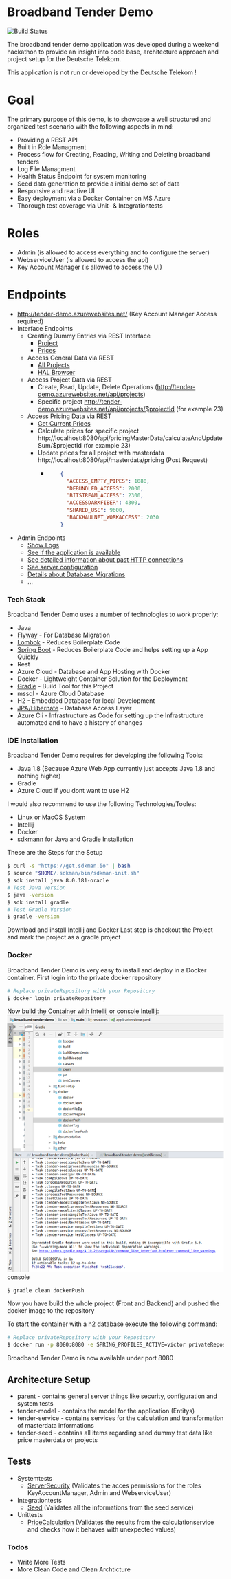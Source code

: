# Broadband Tender Demo

[![Build Status](https://travis-ci.org/joemccann/dillinger.svg?branch=master)](https://travis-ci.org/joemccann/dillinger)

The broadband tender demo application was developed during a weekend hackathon to provide an insight into code base, architecture approach and project setup for the Deutsche Telekom. 

This application is not run or developed by the Deutsche Telekom !

# Goal

The primary purpose of this demo, is to showcase a well structured and organized test scenario with the following aspects in mind:

- Providing a REST API
- Built in Role Managment
- Process flow for Creating, Reading, Writing and Deleting broadband tenders 
- Log File Managment
- Health Status Endpoint for system monitoring
- Seed data generation to provide a initial demo set of data
- Responsive and reactive UI 
- Easy deployment via a Docker Container on MS Azure 
- Thorough test coverage via Unit- & Integrationtests
# Roles
* Admin (is allowed to access everything and to configure the server)
* WebserviceUser (is allowed to access the api)
* Key Account Manager (is allowed to access the UI)
# Endpoints
* http://tender-demo.azurewebsites.net/ (Key Account Manager Access required)
* Interface Endpoints
    * Creating Dummy Entries via REST Interface
        * [Project](http://tender-demo.azurewebsites.net/api/seed/projects)
        * [Prices](http://tender-demo.azurewebsites.net/api/seed/prices)
    * Access General Data via REST
        * [All Projects](http://tender-demo.azurewebsites.net/api/projects)
        * [HAL Browser](http://tender-demo.azurewebsites.net/api/repositories/browser/index.html#/api/repositories)
    * Access Project Data via REST
        * Create, Read, Update, Delete Operations (http://tender-demo.azurewebsites.net/api/projects)
        * Specific project http://tender-demo.azurewebsites.net/api/projects/$projectId (for example 23)
    * Access Pricing Data via REST 
        * [Get Current Prices](http://localhost:8080/api/masterdata/pricing)
        * Calculate prices for specific project http://localhost:8080/api/pricingMasterData/calculateAndUpdateSum/$projectId (for example 23)
        * Update prices for all project with masterdata http://localhost:8080/api/masterdata/pricing (Post Request)
            *   ```json
                    {
                      "ACCESS_EMPTY_PIPES": 1080,
                      "DEBUNDLED_ACCESS": 2000,
                      "BITSTREAM_ACCESS": 2300,
                      "ACCESSDARKFIBER": 4300,
                      "SHARED_USE": 9600,
                      "BACKHAULNET_WORKACCESS": 2030
                    }
                ```
* Admin Endpoints
    * [Show Logs](http://tender-demo.azurewebsites.net/actuator/logfile)
    * [See if the application is available](https://tender-demo.azurewebsites.net/actuator/health)
    * [See detailed information about past HTTP connections](https://tender-demo.azurewebsites.net/actuator/httptrace)
    * [See server configuration](https://tender-demo.azurewebsites.net/actuator/configprops)
    * [Details about Database Migrations](https://tender-demo.azurewebsites.net/actuator/flyway)
    * ...
### Tech Stack

Broadband Tender Demo uses a number of technologies to work properly:

* Java
* [Flyway](https://flywaydb.org/) - For Database Migration
* [Lombok](https://projectlombok.org/) - Reduces Boilerplate Code 
* [Spring Boot](http://spring.io/projects/spring-boot) - Reduces Boilerplate Code and helps setting up a App Quickly
* Rest
* Azure Cloud - Database and App Hosting with Docker
* Docker - Lightweight Container Solution for the Deployment
* [Gradle](https://gradle.org/) - Build Tool for this Project
* mssql - Azure Cloud Database
* H2 - Embedded Database for local Development
* [JPA/Hibernate](http://spring.io/projects/spring-data-jpa) - Database Access Layer
* Azure Cli - Infrastructure as Code for setting up the Infrastructure automated and to have a history of changes

### IDE Installation

Broadband Tender Demo requires for developing the following Tools:
* Java 1.8 (Because Azure Web App currently just accepts Java 1.8 and nothing higher) 
* Gradle
* Azure Cloud if you dont want to use H2

I would also recommend to use the following Technologies/Tooles:
* Linux or MacOS System
* Intellij
* Docker
* [sdkmann](https://sdkman.io/) for Java and Gradle Installation 

These are the Steps for the Setup

```sh
$ curl -s "https://get.sdkman.io" | bash
$ source "$HOME/.sdkman/bin/sdkman-init.sh"
$ sdk install java 8.0.181-oracle
# Test Java Version
$ java -version
$ sdk install gradle
# Test Gradle Version
$ gradle -version
```
Download and install Intellij and Docker
Last step is checkout the Project and mark the project as a gradle project

### Docker
Broadband Tender Demo is very easy to install and deploy in a Docker container.
First login into the private docker repository
```sh
# Replace privateRepository with your Repository
$ docker login privateRepository
```
Now build the Container with Intellij or console
Intellij:
![N|Solid](https://github.com/VictorGetz/broadband-tender-demo/blob/master/documentation/installation/GradleDockerBuild.png?raw=true)
console
```sh
$ gradle clean dockerPush
```
Now you have build the whole project (Front and Backend) and pushed the docker image to the repository

To start the container with a h2 database execute the following command:

```sh
# Replace privateRepository with your Repository
$ docker run -p 8080:8080 -e SPRING_PROFILES_ACTIVE=victor privateRepository/broadband-tender-demo
```

Broadband Tender Demo is now available under port 8080

## Architecture Setup
* parent - contains general server things like security, configuration and system tests
* tender-model - contains the model for the application (Entitys)
* tender-service - contains services for the calculation and transformation of masterdata informations
* tender-seed - contains all items regarding seed dummy test data like price masterdata or projects 
## Tests
* Systemtests
    * [ServerSecurity](https://github.com/VictorGetz/broadband-tender-demo/blob/master/src/test/java/com/impresssol/broadband/server/security/ServerSecurityConfigTestIT.java) (Validates the acces permissions for the roles KeyAccountManager, Admin and WebserviceUser)
* Integrationtests
    * [Seed](https://github.com/VictorGetz/broadband-tender-demo/blob/master/tender-seed/src/test/java/com/impresssol/broadband/seed/SeedDataFactoryTestIT.java) (Validates all the informations from the seed service)
* Unittests
    * [PriceCalculation](https://github.com/VictorGetz/broadband-tender-demo/blob/master/tender-service/src/test/java/com/impresssol/broadband/service/calculation/PriceCalculationServiceTest.java) (Validates the results from the calculationservice and checks how it behaves with unexpected values)
### Todos

 - Write More Tests
 - More Clean Code and Clean Archticture